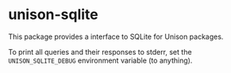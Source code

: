# unison-sqlite

This package provides a interface to SQLite for Unison packages.

To print all queries and their responses to stderr, set the `UNISON_SQLITE_DEBUG` environment variable (to anything).
